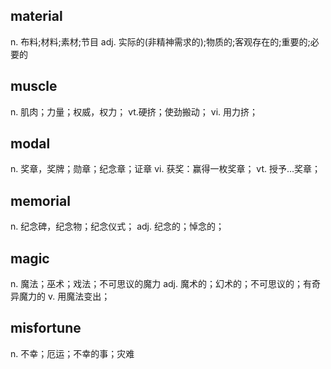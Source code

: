 ## material
n.  布料;材料;素材;节目
adj. 实际的(非精神需求的);物质的;客观存在的;重要的;必要的

## muscle
n. 肌肉；力量；权威，权力；
vt.硬挤；使劲搬动；
vi. 用力挤；

## modal
n. 奖章，奖牌；勋章；纪念章；证章
vi. 获奖：赢得一枚奖章；
vt. 授予…奖章；

## memorial
n. 纪念碑，纪念物；纪念仪式；
adj. 纪念的；悼念的；

## magic
n. 魔法；巫术；戏法；不可思议的魔力
adj. 魔术的；幻术的；不可思议的；有奇异魔力的
v. 用魔法变出；


## misfortune
n. 不幸；厄运；不幸的事；灾难